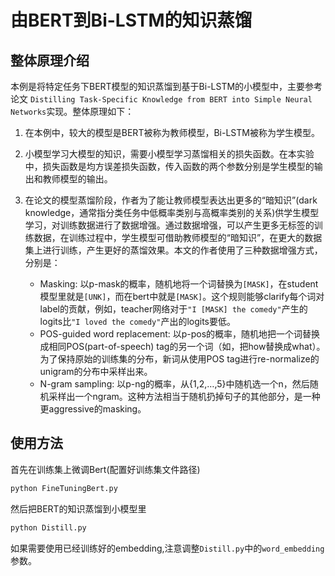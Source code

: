 由BERT到Bi-LSTM的知识蒸馏
============


整体原理介绍
------------

本例是将特定任务下BERT模型的知识蒸馏到基于Bi-LSTM的小模型中，主要参考论文 `Distilling Task-Specific Knowledge from BERT into Simple Neural Networks`实现。整体原理如下：
    
1. 在本例中，较大的模型是BERT被称为教师模型，Bi-LSTM被称为学生模型。

2. 小模型学习大模型的知识，需要小模型学习蒸馏相关的损失函数。在本实验中，损失函数是均方误差损失函数，传入函数的两个参数分别是学生模型的输出和教师模型的输出。

3. 在论文的模型蒸馏阶段，作者为了能让教师模型表达出更多的“暗知识”(dark knowledge，通常指分类任务中低概率类别与高概率类别的关系)供学生模型学习，对训练数据进行了数据增强。通过数据增强，可以产生更多无标签的训练数据，在训练过程中，学生模型可借助教师模型的“暗知识”，在更大的数据集上进行训练，产生更好的蒸馏效果。本文的作者使用了三种数据增强方式，分别是：

   - Masking: 以p-mask的概率，随机地将一个词替换为``[MASK]``，在student模型里就是``[UNK]``，而在bert中就是``[MASK]``。这个规则能够clarify每个词对label的贡献，例如，teacher网络对于``"I [MASK] the comedy"``产生的logits比``"I loved the comedy"``产出的logits要低。
   - POS-guided word replacement: 以p-pos的概率，随机地把一个词替换成相同POS(part-of-speech) tag的另一个词（如，把how替换成what）。为了保持原始的训练集的分布，新词从使用POS tag进行re-normalize的unigram的分布中采样出来。
   - N-gram sampling: 以p-ng的概率，从{1,2,…,5}中随机选一个n，然后随机采样出一个ngram。这种方法相当于随机扔掉句子的其他部分，是一种更aggressive的masking。


## 使用方法

首先在训练集上微调Bert(配置好训练集文件路径)
```bash
python FineTuningBert.py
```

然后把BERT的知识蒸馏到小模型里
```bash
python Distill.py
```

如果需要使用已经训练好的embedding,注意调整`Distill.py`中的`word_embedding`参数。

